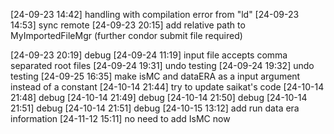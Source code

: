[24-09-23 14:42] handling with compilation error from "ld"
[24-09-23 14:53] sync remote
[24-09-23 20:15] add relative path to MyImportedFileMgr (further condor submit file required)

[24-09-23 20:19] debug
[24-09-24 11:19] input file accepts comma separated root files
[24-09-24 19:31] undo testing
[24-09-24 19:32] undo testing
[24-09-25 16:35] make isMC and dataERA as a input argument instead of a constant
[24-10-14 21:44] try to update saikat's code
[24-10-14 21:48] debug
[24-10-14 21:49] debug
[24-10-14 21:50] debug
[24-10-14 21:51] debug
[24-10-14 21:51] debug
[24-10-15 13:12] add run data era information
[24-11-12 15:11] no need to add IsMC now

